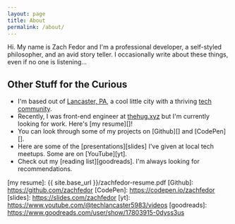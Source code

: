 ```yaml
---
layout: page
title: About
permalink: /about/
---
```


Hi. My name is Zach Fedor and I'm a professional developer, a self-styled philosopher, and an avid story teller. I occasionally write about these things, even if no one is listening...


## Other Stuff for the Curious

- I'm based out of [Lancaster, PA][lanc], a cool little city with a thriving [tech community][tl].
- Recently, I was front-end engineer at [thehug.xyz][work] but I'm currently looking for work. Here's [my resume][]!
- You can look through some of my projects on [Github][] and [CodePen][].
- Here are some of the [presentations][slides] I've given at local tech meetups. Some are on [YouTube][yt].
- Check out my [reading list][goodreads]. I'm always looking for recommendations.
  

[lanc]: https://en.wikipedia.org/wiki/Lancaster,_Pennsylvania
[tl]: https://techlancaster.com
[work]: https://thehug.xyz
[my resume]: {{ site.base_url }}/zachfedor-resume.pdf
[Github]: https://github.com/zachfedor
[CodePen]: https://codepen.io/zachfedor
[slides]: https://slides.com/zachfedor
[yt]: https://www.youtube.com/@techlancaster5983/videos
[goodreads]: https://www.goodreads.com/user/show/17803915-0dyss3us
  
